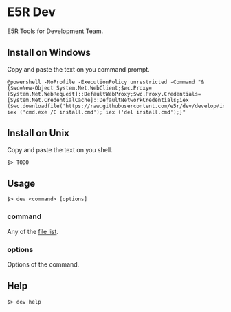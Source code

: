 E5R Dev
=======

E5R Tools for Development Team.

## Install on Windows

Copy and paste the text on you command prompt.

```
@powershell -NoProfile -ExecutionPolicy unrestricted -Command "&{$wc=New-Object System.Net.WebClient;$wc.Proxy=[System.Net.WebRequest]::DefaultWebProxy;$wc.Proxy.Credentials=[System.Net.CredentialCache]::DefaultNetworkCredentials;iex ($wc.downloadfile('https://raw.githubusercontent.com/e5r/dev/develop/install.cmd','install.cmd')); iex ('cmd.exe /C install.cmd'); iex ('del install.cmd');}"
```

## Install on Unix

Copy and paste the text on you shell.

```
$> TODO
```

## Usage

```
$> dev <command> [options]
```

### command

Any of the [file list](dist/tools).

### options

Options of the command.

## Help

```
$> dev help
```
